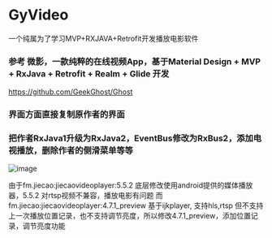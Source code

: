 # GyVideo
一个纯属为了学习MVP+RXJAVA+Retrofit开发播放电影软件
### 参考 微影，一款纯粹的在线视频App，基于Material Design + MVP + RxJava + Retrofit + Realm + Glide 开发
https://github.com/GeekGhost/Ghost
### 界面方面直接复制原作者的界面
### 把作者RxJava1升级为RxJava2，EventBus修改为RxBus2，添加电视播放，删除作者的侧滑菜单等等

 ![image](https://github.com/credit03/GyVideo/blob/master/gif/vi.gif)
 
 
 
由于fm.jiecao:jiecaovideoplayer:5.5.2 底层修改使用android提供的媒体播放器，5.5.2 对rtsp视频不兼容，播放电影有问题
而fm.jiecao:jiecaovideoplayer:4.7.1_preview  基于ijkplayer, 支持hls,rtsp
但不支持上一次播放位置记录，也不支持调节亮度，所以修改4.7.1_preview，添加位置记录，调节亮度功能
